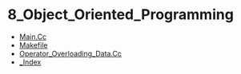 # 8_Object_Oriented_Programming

- [Main.Cc](main.cc)
- [Makefile](Makefile)
- [Operator_Overloading_Data.Cc](operator_overloading_data.cc)
- [_Index](_index.md)
